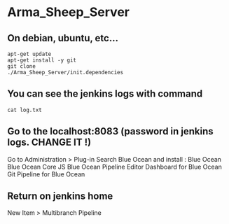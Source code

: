 # Arma_Sheep_Server

## On debian, ubuntu, etc...

 	apt-get update
 	apt-get install -y git
 	git clone 
 	./Arma_Sheep_Server/init.dependencies
  
## You can see the jenkins logs with command

 	cat log.txt

## Go to the localhost:8083 (password in jenkins logs. CHANGE IT !)

 Go to Administration > Plug-in
 Search Blue Ocean and install :
   Blue Ocean
   Blue Ocean Core JS
   Blue Ocean Pipeline Editor
   Dashboard for Blue Ocean
   Git Pipeline for Blue Ocean
  
## Return on jenkins home

  New Item > Multibranch Pipeline

